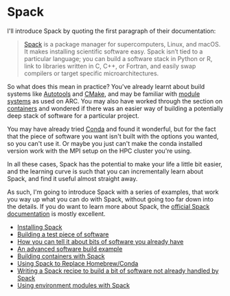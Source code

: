 # Spack

I'll introduce Spack by quoting the first paragraph of their documentation:

> [Spack](https://spack.io/) is a package manager for supercomputers, Linux,
> and macOS. It makes installing scientific software easy. Spack isn’t tied to
> a particular language; you can build a software stack in Python or R, link to
> libraries written in C, C++, or Fortran, and easily swap compilers or target
> specific microarchitectures.

So what does this mean in practice?  You've already learnt about build systems
like [Autotools](autotools) and [CMake](cmake), and may be familiar with
[module systems](https://arcdocs.leeds.ac.uk/software/start.html#module-system)
as used on ARC.  You may also have worked through the section on
[containers](containers) and wondered if there was an easier way of building a
potentially deep stack of software for a particular project.

You may have already tried [Conda](conda) and found it wonderful, but for the
fact that the piece of software you want isn't built with the options you
wanted, so you can't use it.  Or maybe you just can't make the conda installed
version work with the MPI setup on the HPC cluster you're using.

In all these cases, Spack has the potential to make your life a little bit
easier, and the learning curve is such that you can incrementally learn about
Spack, and find it useful almost straight away.

As such, I'm going to introduce Spack with a series of examples, that work you
way up what you can do with Spack, without going too far down into the details.
If you do want to learn more about Spack, the [official Spack
documentation](https://spack.readthedocs.io/en/latest/) is mostly excellent.

- [Installing Spack](spack/installing)
- [Building a test piece of software](spack/testinstall)
- [How you can tell it about bits of software you already have](spack/existing)
- [An advanced software build example](spack/advanced)
- [Building containers with Spack](spack/containers)
- [Using Spack to Replace Homebrew/Conda](spack/environments)
- [Writing a Spack recipe to build a bit of software not already handled by Spack](spack/recipes)
- [Using environment modules with Spack](spack/modules)

